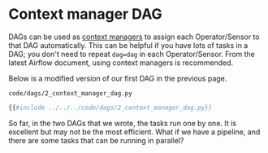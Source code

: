 # Context manager DAG

DAGs can be used as [context managers](https://docs.python.org/3/reference/datamodel.html#with-statement-context-managers) to assign each Operator/Sensor to that DAG automatically. This can be helpful if you have lots of tasks in a DAG; you don't need to repeat `dag=dag` in each Operator/Sensor. From the latest Airflow document, using context managers is recommended.

Below is a modified version of our first DAG in the previous page.

`code/dags/2_context_manager_dag.py`

```python
{{#include ../../../code/dags/2_context_manager_dag.py}}
```

So far, in the two DAGs that we wrote, the tasks run one by one. It is excellent but may not be the most efficient. What if we have a pipeline, and there are some tasks that can be running in parallel?
